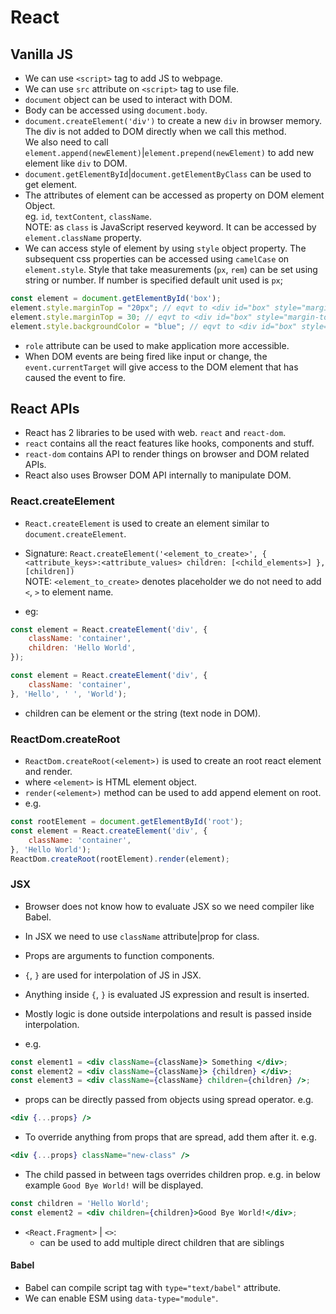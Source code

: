 # React

## Vanilla JS

- We can use `<script>` tag to add JS to webpage.
- We can use `src` attribute on `<script>` tag to use file.
- `document` object can be used to interact with DOM.
- Body can be accessed using `document.body`.
- `document.createElement('div')` to create a new `div` in browser memory.  
The div is not added to DOM directly when we call this method.  
We also need to call `element.append(newElement)`|`element.prepend(newElement)`
to add new element like `div` to DOM.
- `document.getElementById`|`document.getElementByClass` can be used to get
element.
- The attributes of element can be accessed as property on DOM element Object.  
eg. `id`, `textContent`, `className`.  
NOTE: as `class` is JavaScript reserved keyword. It can be accessed by
`element.className` property.
- We can access style of element by using `style` object property. The subsequent css
properties can be accessed using `camelCase` on `element.style`.
Style that take measurements (`px`, `rem`) can be set using string or number.
If number is specified default unit used is `px`;

```js
const element = document.getElementById('box');
element.style.marginTop = "20px"; // eqvt to <div id="box" style="margin-top: 20px;"></div>
element.style.marginTop = 30; // eqvt to <div id="box" style="margin-top: 30px;"></div>
element.style.backgroundColor = "blue"; // eqvt to <div id="box" style="margin-top: 30px; background-color: blue;"></div>
```

- `role` attribute can be used to make application more accessible.
- When DOM events are being fired like input or change, the `event.currentTarget`
will give access to the DOM element that has caused the event to fire.

## React APIs

- React has 2 libraries to be used with web. `react` and `react-dom`.
- `react` contains all the react features like hooks, components and stuff.
- `react-dom` contains API to render things on browser and DOM related APIs.
- React also uses Browser DOM API internally to manipulate DOM.

### React.createElement

- `React.createElement` is used to create an element similar to `document.createElement`.
- Signature: `React.createElement('<element_to_create>', { <attribute_keys>:<attribute_values> children: [<child_elements>] }, [children])`  
NOTE: `<element_to_create>` denotes placeholder we do not need to add `<`, `>` to
element name.

- eg:

```js
const element = React.createElement('div', {
    className: 'container',
    children: 'Hello World',
});
```

```js
const element = React.createElement('div', {
    className: 'container',
}, 'Hello', ' ', 'World');

```

- children can be element or the string (text node in DOM).

### ReactDom.createRoot

- `ReactDom.createRoot(<element>)` is used to create an root react element and render.
- where `<element>` is HTML element object.
- `render(<element>)` method can be used to add append element on root.
- e.g.

```js
const rootElement = document.getElementById('root');
const element = React.createElement('div', {
    className: 'container',
}, 'Hello World');
ReactDom.createRoot(rootElement).render(element);
```

### JSX

- Browser does not know how to evaluate JSX so we need compiler like Babel.
- In JSX we need to use `className` attribute|prop for class.
- Props are arguments to function components.
- `{`, `}` are used for interpolation of JS in JSX.
- Anything inside `{`, `}` is evaluated JS expression and result is inserted.
- Mostly logic is done outside interpolations and result is passed inside
interpolation.

- e.g.

```jsx
const element1 = <div className={className}> Something </div>;
const element2 = <div className={className}> {children} </div>;
const element3 = <div className={className} children={children} />;
```

- props can be directly passed from objects using spread operator.
e.g.

```jsx
<div {...props} />
```

- To override anything from props that are spread, add them after it.
e.g.

```jsx
<div {...props} className="new-class" />
```

- The child passed in between tags overrides children prop.
e.g. in below example `Good Bye World!` will be displayed.

```jsx
const children = 'Hello World';
const element2 = <div children={children}>Good Bye World!</div>;

```

- `<React.Fragment>` | `<>`:
    - can be used to add multiple direct children that are siblings

#### Babel

- Babel can compile script tag with `type="text/babel"` attribute.
- We can enable ESM using `data-type="module"`.
